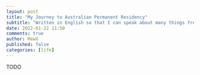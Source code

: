 ```yaml
---
layout: post
title: "My Journey to Australian Permanent Residency"
subtitle: "Written in English so that I can speak about many things freely."
date: 2022-01-22 11:50
comments: true
author: MewX
published: false
categories: [life]
---
```


TODO
